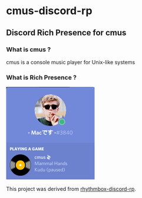 # cmus-discord-rp

## Discord Rich Presence for cmus

### What is cmus ?

cmus is a console music player for Unix-like systems

### What is Rich Presence ?

![Sample](/imgs/sample.png)

This project was derived from [rhythmbox-discord-rp](https://github.com/macdesu/rhythmbox-discord-rp).
